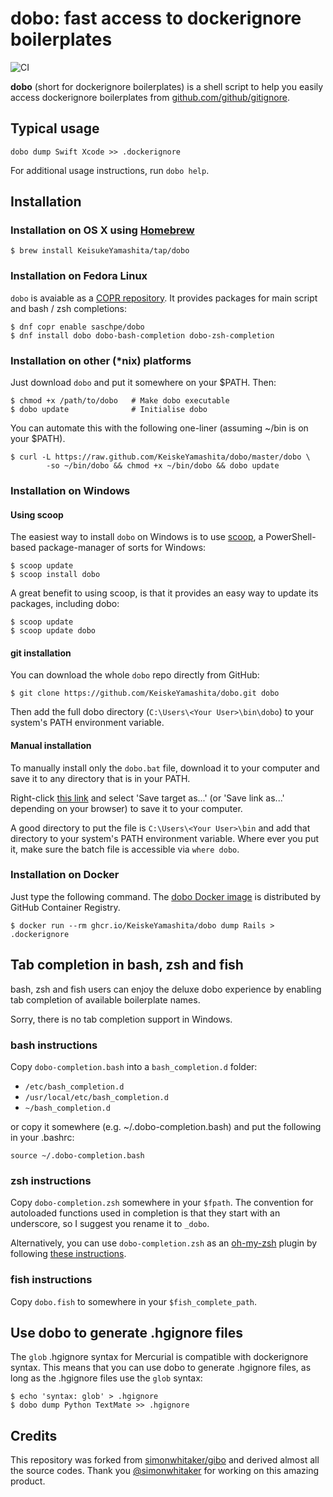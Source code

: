 # dobo: fast access to dockerignore boilerplates

![CI](https://github.com/KeiskeYamashita/dobo/workflows/CI/badge.svg)

**dobo** (short for dockerignore boilerplates) is a shell script to help you easily access dockerignore boilerplates from [github.com/github/gitignore](https://github.com/github/gitignore).

## Typical usage

```console
dobo dump Swift Xcode >> .dockerignore
```

For additional usage instructions, run `dobo help`.

## Installation

### Installation on OS X using [Homebrew](http://mxcl.github.com/homebrew/)

```console
$ brew install KeisukeYamashita/tap/dobo
```

### Installation on Fedora Linux

`dobo` is avaiable as a [COPR repository](https://copr.fedorainfracloud.org/). It provides packages for main script and bash / zsh completions:

```console
$ dnf copr enable saschpe/dobo
$ dnf install dobo dobo-bash-completion dobo-zsh-completion
```

### Installation on other (*nix) platforms

Just download `dobo` and put it somewhere on your $PATH. Then:

```console
$ chmod +x /path/to/dobo   # Make dobo executable
$ dobo update              # Initialise dobo
```

You can automate this with the following one-liner (assuming ~/bin is on your $PATH).

```console
$ curl -L https://raw.github.com/KeiskeYamashita/dobo/master/dobo \
        -so ~/bin/dobo && chmod +x ~/bin/dobo && dobo update
```

### Installation on Windows

#### Using scoop

The easiest way to install `dobo` on Windows is to use [scoop](https://github.com/lukesampson/scoop), a PowerShell-based package-manager of sorts for Windows:

```console
$ scoop update
$ scoop install dobo
```

A great benefit to using scoop, is that it provides an easy way to update its packages, including dobo:

```console
$ scoop update
$ scoop update dobo
```

#### git installation

You can download the whole `dobo` repo directly from GitHub:

```console
$ git clone https://github.com/KeiskeYamashita/dobo.git dobo
```

Then add the full dobo directory (`C:\Users\<Your User>\bin\dobo`) to your system's PATH environment variable.

#### Manual installation

To manually install only the `dobo.bat` file, download it to your computer and save it to any directory that is in your PATH.

Right-click [this link](https://raw.githubusercontent.com/KeiskeYamashita/dobo/master/dobo.bat) and select 'Save target as...' (or 'Save link as...' depending on your browser) to save it to your computer.

A good directory to put the file is `C:\Users\<Your User>\bin` and add that directory to your system's PATH environment variable. Where ever you put it, make sure the batch file is accessible via `where dobo`.

### Installation on Docker

Just type the following command. The [dobo Docker image](https://github.com/users/KeisukeYamashita/packages/container/package/dobo) is distributed by GitHub Container Registry.

```console
$ docker run --rm ghcr.io/KeiskeYamashita/dobo dump Rails > .dockerignore
```

## Tab completion in bash, zsh and fish

bash, zsh and fish users can enjoy the deluxe dobo experience by enabling tab completion of available boilerplate names.

Sorry, there is no tab completion support in Windows.

### bash instructions

Copy `dobo-completion.bash` into a `bash_completion.d` folder:

* `/etc/bash_completion.d`
* `/usr/local/etc/bash_completion.d`
* `~/bash_completion.d`

or copy it somewhere (e.g. ~/.dobo-completion.bash) and put the following in your .bashrc:

```console
source ~/.dobo-completion.bash
```

### zsh instructions

Copy `dobo-completion.zsh` somewhere in your `$fpath`. The convention for autoloaded functions used in completion is that they start with an underscore, so I suggest you rename it to `_dobo`.

Alternatively, you can use `dobo-completion.zsh` as an [oh-my-zsh](https://github.com/robbyrussell/oh-my-zsh) plugin by following [these instructions](https://github.com/KeiskeYamashita/gitignore-boilerplates/wiki/Using-dobo-as-an-ohmyzsh-plugin).

### fish instructions

Copy `dobo.fish` to somewhere in your `$fish_complete_path`.

## Use dobo to generate .hgignore files

The `glob` .hgignore syntax for Mercurial is compatible with dockerignore syntax. This means that you can use dobo to generate .hgignore files, as long as the .hgignore files use the `glob` syntax:

```console
$ echo 'syntax: glob' > .hgignore
$ dobo dump Python TextMate >> .hgignore
```

## Credits

This repository was forked from [simonwhitaker/gibo](https://github.com/simonwhitaker/gibo) and derived almost all the source codes. Thank you [@simonwhitaker](https://github.com/simonwhitaker) for working on this amazing product.
